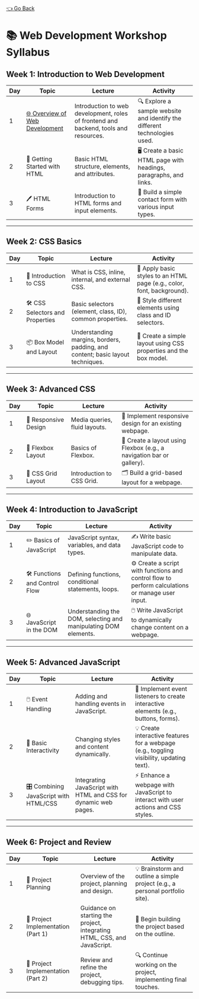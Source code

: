 [👈 Go Back](../README.md)

# 📚 Web Development Workshop Syllabus

## Week 1: Introduction to Web Development

| Day  | Topic                           | Lecture                                                                                   | Activity                                                                                                    |
|------|---------------------------------|-------------------------------------------------------------------------------------------|-------------------------------------------------------------------------------------------------------------|
| 1    | [🌐 Overview of Web Development](./day1.md)   | Introduction to web development, roles of frontend and backend, tools and resources.     | 🔍 Explore a sample website and identify the different technologies used.                                   |
| 2    | 📝 Getting Started with HTML     | Basic HTML structure, elements, and attributes.                                          | 🖥️ Create a basic HTML page with headings, paragraphs, and links.                                            |
| 3    | 🖊️ HTML Forms                   | Introduction to HTML forms and input elements.                                           | 📧 Build a simple contact form with various input types.                                                     |

---

## Week 2: CSS Basics

| Day  | Topic                           | Lecture                                                                                   | Activity                                                                                                    |
|------|---------------------------------|-------------------------------------------------------------------------------------------|-------------------------------------------------------------------------------------------------------------|
| 1    | 🎨 Introduction to CSS           | What is CSS, inline, internal, and external CSS.                                         | 🎨 Apply basic styles to an HTML page (e.g., color, font, background).                                       |
| 2    | 🛠️ CSS Selectors and Properties  | Basic selectors (element, class, ID), common properties.                                | 🎯 Style different elements using class and ID selectors.                                                    |
| 3    | 📦 Box Model and Layout          | Understanding margins, borders, padding, and content; basic layout techniques.            | 🧩 Create a simple layout using CSS properties and the box model.                                             |

---

## Week 3: Advanced CSS

| Day  | Topic                           | Lecture                                                                                   | Activity                                                                                                    |
|------|---------------------------------|-------------------------------------------------------------------------------------------|-------------------------------------------------------------------------------------------------------------|
| 1    | 📱 Responsive Design             | Media queries, fluid layouts.                                                             | 📱 Implement responsive design for an existing webpage.                                                      |
| 2    | 📏 Flexbox Layout                | Basics of Flexbox.                                                                         | 📐 Create a layout using Flexbox (e.g., a navigation bar or gallery).                                        |
| 3    | 🔲 CSS Grid Layout               | Introduction to CSS Grid.                                                                  | 🗂️ Build a grid-based layout for a webpage.                                                                  |

---

## Week 4: Introduction to JavaScript

| Day  | Topic                           | Lecture                                                                                   | Activity                                                                                                    |
|------|---------------------------------|-------------------------------------------------------------------------------------------|-------------------------------------------------------------------------------------------------------------|
| 1    | ✏️ Basics of JavaScript          | JavaScript syntax, variables, and data types.                                            | ✍️ Write basic JavaScript code to manipulate data.                                                           |
| 2    | 🛠️ Functions and Control Flow    | Defining functions, conditional statements, loops.                                        | ⚙️ Create a script with functions and control flow to perform calculations or manage user input.             |
| 3    | 🌐 JavaScript in the DOM         | Understanding the DOM, selecting and manipulating DOM elements.                           | 🖱️ Write JavaScript to dynamically change content on a webpage.                                              |

---

## Week 5: Advanced JavaScript

| Day  | Topic                           | Lecture                                                                                   | Activity                                                                                                    |
|------|---------------------------------|-------------------------------------------------------------------------------------------|-------------------------------------------------------------------------------------------------------------|
| 1    | 🖱️ Event Handling               | Adding and handling events in JavaScript.                                                | 🔘 Implement event listeners to create interactive elements (e.g., buttons, forms).                         |
| 2    | 🔄 Basic Interactivity           | Changing styles and content dynamically.                                                 | 💡 Create interactive features for a webpage (e.g., toggling visibility, updating text).                     |
| 3    | 🎛️ Combining JavaScript with HTML/CSS | Integrating JavaScript with HTML and CSS for dynamic web pages.                           | ⚡ Enhance a webpage with JavaScript to interact with user actions and CSS styles.                           |

---

## Week 6: Project and Review

| Day  | Topic                           | Lecture                                                                                   | Activity                                                                                                    |
|------|---------------------------------|-------------------------------------------------------------------------------------------|-------------------------------------------------------------------------------------------------------------|
| 1    | 📝 Project Planning             | Overview of the project, planning and design.                                            | 💡 Brainstorm and outline a simple project (e.g., a personal portfolio site).                                |
| 2    | 🔨 Project Implementation (Part 1) | Guidance on starting the project, integrating HTML, CSS, and JavaScript.                  | 🚀 Begin building the project based on the outline.                                                          |
| 3    | 🧹 Project Implementation (Part 2) | Review and refine the project, debugging tips.                                            | 🔍 Continue working on the project, implementing final touches.                                              |

